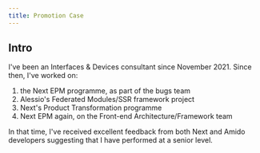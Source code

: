 ```yaml
---
title: Promotion Case
---
```


## Intro

I've been an Interfaces & Devices consultant since November 2021. Since then, I've worked on:
1. the Next EPM programme, as part of the bugs team
2. Alessio's Federated Modules/SSR framework project
3. Next's Product Transformation programme
4. Next EPM again, on the Front-end Architecture/Framework team

In that time, I've received excellent feedback from both Next and Amido developers suggesting that I have performed at a senior level.
